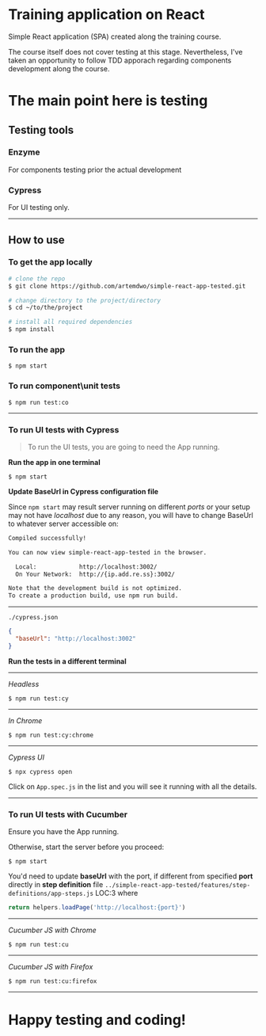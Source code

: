 # Training application on React

Simple React application (SPA) created along the training course.

The course itself does not cover testing at this stage. Nevertheless, I've taken an opportunity to follow TDD apporach regarding components development along the course.

# The main point here is testing
## Testing tools

### Enzyme
For components testing prior the actual development

### Cypress
For UI testing only.

---
## How to use
### To get the app locally
```bash
# clone the repo
$ git clone https://github.com/artemdwo/simple-react-app-tested.git

# change directory to the project/directory
$ cd ~/to/the/project

# install all required dependencies
$ npm install
```

### To run the app
```
$ npm start
```

### To run component\unit tests
```
$ npm run test:co
```
---
### To run UI tests with Cypress
> To run the UI tests, you are going to need the App running. 

**Run the app in one terminal**
```
$ npm start
```

**Update BaseUrl in Cypress configuration file**

Since `npm start` may result server running on different _ports_ or your setup may not have _localhost_ due to any reason, you will have to change BaseUrl to whatever server accessible on:
```bash
Compiled successfully!

You can now view simple-react-app-tested in the browser.

  Local:            http://localhost:3002/
  On Your Network:  http://{ip.add.re.ss}:3002/

Note that the development build is not optimized.
To create a production build, use npm run build.
```

---
`./cypress.json`
```json
{
  "baseUrl": "http://localhost:3002"
}
```

**Run the tests in a different terminal**

---
*Headless*
```
$ npm run test:cy
```
---
*In Chrome*
```
$ npm run test:cy:chrome
```
---
*Cypress UI*
```
$ npx cypress open
```
Click on `App.spec.js` in the list and you will see it running with all the details.

---
### To run UI tests with Cucumber
Ensure you have the App running.

Otherwise, start the server before you proceed: 
```
$ npm start
``` 

You'd need to update __baseUrl__ with the port, if different from specified __port__ directly in __step definition__ file `../simple-react-app-tested/features/step-definitions/app-steps.js` LOC:3 where
```javascript
return helpers.loadPage('http://localhost:{port}')
```
---
*Cucumber JS with Chrome*
```
$ npm run test:cu
```
---
*Cucumber JS with Firefox*
```
$ npm run test:cu:firefox
```
---

# Happy testing and coding!
